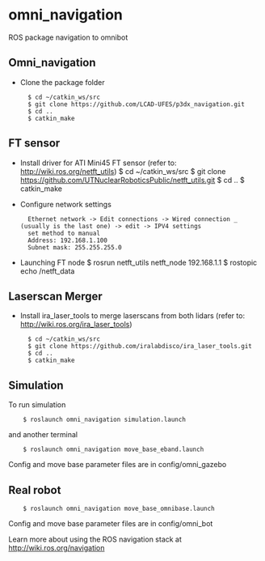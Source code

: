 # omni_navigation
ROS package navigation to omnibot

## Omni_navigation 
- Clone the package folder

		$ cd ~/catkin_ws/src
		$ git clone https://github.com/LCAD-UFES/p3dx_navigation.git
		$ cd ..
		$ catkin_make

## FT sensor
- Install driver for ATI Mini45 FT sensor (refer to: http://wiki.ros.org/netft_utils)
		$ cd ~/catkin_ws/src
		$ git clone https://github.com/UTNuclearRoboticsPublic/netft_utils.git
		$ cd ..
		$ catkin_make

- Configure network settings

		Ethernet network -> Edit connections -> Wired connection _ (usually is the last one) -> edit -> IPV4 settings
		set method to manual 
		Address: 192.168.1.100
		Subnet mask: 255.255.255.0

- Launching FT node
		$ rosrun netft_utils netft_node 192.168.1.1
		$ rostopic echo /netft_data

## Laserscan Merger
- Install ira_laser_tools to merge laserscans from both lidars (refer to: http://wiki.ros.org/ira_laser_tools)

		$ cd ~/catkin_ws/src
		$ git clone https://github.com/iralabdisco/ira_laser_tools.git
		$ cd ..
		$ catkin_make

## Simulation
To run simulation

		$ roslaunch omni_navigation simulation.launch

and another terminal

		$ roslaunch omni_navigation move_base_eband.launch

Config and move base parameter files are in config/omni_gazebo 
## Real robot

		$ roslaunch omni_navigation move_base_omnibase.launch

Config and move base parameter files are in config/omni_bot 


Learn more about using the ROS navigation stack at http://wiki.ros.org/navigation
